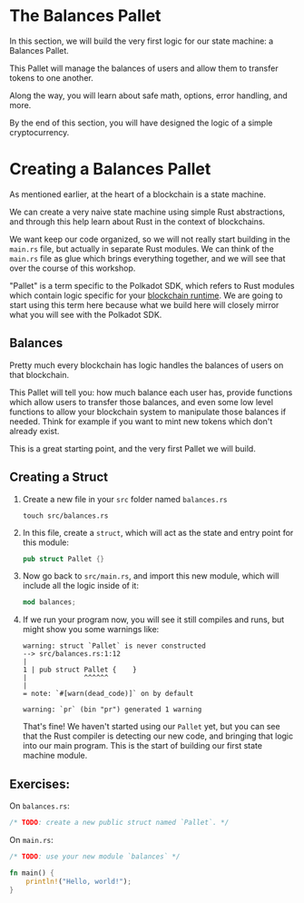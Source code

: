 # The Balances Pallet

In this section, we will build the very first logic for our state machine: a Balances Pallet.

This Pallet will manage the balances of users and allow them to transfer tokens to one another.

Along the way, you will learn about safe math, options, error handling, and more.

By the end of this section, you will have designed the logic of a simple cryptocurrency.

# Creating a Balances Pallet

As mentioned earlier, at the heart of a blockchain is a state machine.

We can create a very naive state machine using simple Rust abstractions, and through this help learn about Rust in the context of blockchains.

We want keep our code organized, so we will not really start building in the `main.rs` file, but actually in separate Rust modules. We can think of the `main.rs` file as glue which brings everything together, and we will see that over the course of this workshop.

"Pallet" is a term specific to the Polkadot SDK, which refers to Rust modules which contain logic specific for your [blockchain runtime](https://). We are going to start using this term here because what we build here will closely mirror what you will see with the Polkadot SDK.

## Balances

Pretty much every blockchain has logic handles the balances of users on that blockchain.

This Pallet will tell you: how much balance each user has, provide functions which allow users to transfer those balances, and even some low level functions to allow your blockchain system to manipulate those balances if needed. Think for example if you want to mint new tokens which don't already exist.

This is a great starting point, and the very first Pallet we will build.

## Creating a Struct

1. Create a new file in your `src` folder named `balances.rs`

	```
	touch src/balances.rs
	```

2. In this file, create a `struct`, which will act as the state and entry point for this module:

	```rust
	pub struct Pallet {}
	```

3. Now go back to `src/main.rs`, and import this new module, which will include all the logic inside of it:

	```rust
	mod balances;
	```

4. If we run your program now, you will see it still compiles and runs, but might show you some warnings like:

	```
	warning: struct `Pallet` is never constructed
	--> src/balances.rs:1:12
	|
	1 | pub struct Pallet {    }
	|              ^^^^^^
	|
	= note: `#[warn(dead_code)]` on by default

	warning: `pr` (bin "pr") generated 1 warning
	```

	That's fine! We haven't started using our `Pallet` yet, but you can see that the Rust compiler is detecting our new code, and bringing that logic into our main program. This is the start of building our first state machine module.

## Exercises:

On `balances.rs`:
```rust
/* TODO: create a new public struct named `Pallet`. */
```

On `main.rs`:
```rust
/* TODO: use your new module `balances` */

fn main() {
	println!("Hello, world!");
}
```